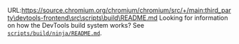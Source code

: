 URL:https://source.chromium.org/chromium/chromium/src/+/main:third_party\devtools-frontend\src\scripts\build\README.md
Looking for information on how the DevTools build system works? See [`scripts/build/ninja/README.md`](./ninja/README.md).

